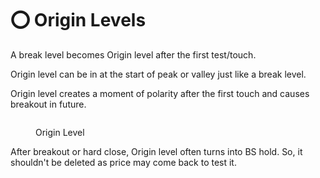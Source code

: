 # ⭕ Origin Levels

A break level becomes Origin level after the first test/touch.

Origin level can be in at the start of peak or valley just like a break level.

Origin level creates a moment of polarity after the first touch and causes breakout in future.

<figure><img src="../../.gitbook/assets/image (6) (1) (1) (1).png" alt=""><figcaption><p>Origin Level</p></figcaption></figure>

After breakout or hard close, Origin level often turns into BS hold. So, it shouldn't be deleted as price may come back to test it.
